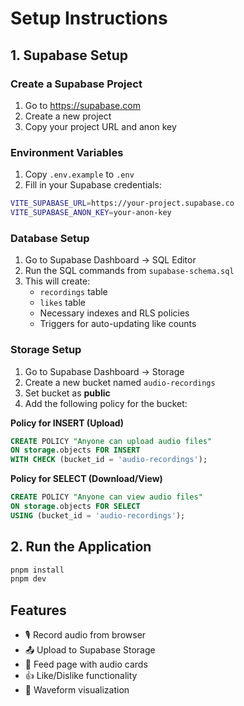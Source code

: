 # Setup Instructions

## 1. Supabase Setup

### Create a Supabase Project
1. Go to https://supabase.com
2. Create a new project
3. Copy your project URL and anon key

### Environment Variables
1. Copy `.env.example` to `.env`
2. Fill in your Supabase credentials:
```bash
VITE_SUPABASE_URL=https://your-project.supabase.co
VITE_SUPABASE_ANON_KEY=your-anon-key
```

### Database Setup
1. Go to Supabase Dashboard → SQL Editor
2. Run the SQL commands from `supabase-schema.sql`
3. This will create:
   - `recordings` table
   - `likes` table
   - Necessary indexes and RLS policies
   - Triggers for auto-updating like counts

### Storage Setup
1. Go to Supabase Dashboard → Storage
2. Create a new bucket named `audio-recordings`
3. Set bucket as **public**
4. Add the following policy for the bucket:

**Policy for INSERT (Upload)**
```sql
CREATE POLICY "Anyone can upload audio files"
ON storage.objects FOR INSERT
WITH CHECK (bucket_id = 'audio-recordings');
```

**Policy for SELECT (Download/View)**
```sql
CREATE POLICY "Anyone can view audio files"
ON storage.objects FOR SELECT
USING (bucket_id = 'audio-recordings');
```

## 2. Run the Application

```bash
pnpm install
pnpm dev
```

## Features
- 🎙️ Record audio from browser
- 📤 Upload to Supabase Storage
- 📱 Feed page with audio cards
- 👍 Like/Dislike functionality
- 🌊 Waveform visualization
